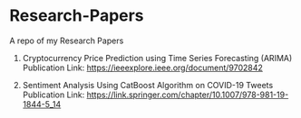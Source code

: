 # Research-Papers
A repo of my Research Papers

1) Cryptocurrency Price Prediction using Time Series Forecasting (ARIMA)
Publication Link: https://ieeexplore.ieee.org/document/9702842

2) Sentiment Analysis Using CatBoost Algorithm on COVID-19 Tweets
Publication Link: https://link.springer.com/chapter/10.1007/978-981-19-1844-5_14




